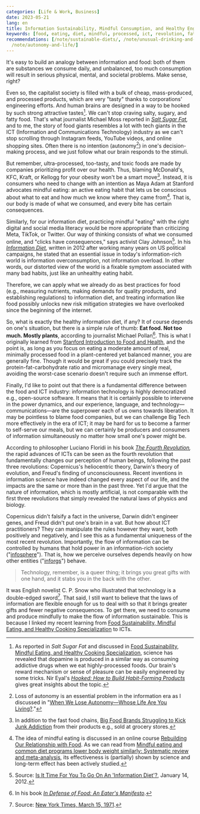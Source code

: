 ```yaml
---
categories: [Life & Work, Business]
date: 2023-05-21
lang: en
title: Information Sustainability, Mindful Consumption, and Healthy Engineering
keywords: [food, eating, diet, mindful, processed, ict, revolution, fat, eat, autonomy]
recommendations: [/note/sustainable-diets/, /note/unusual-drinking-and-eating-habits/,
  /note/autonomy-and-life/]
---
```


It's easy to build an analogy between information and food: both of them are substances we consume daily, and unbalanced, too much consumption will result in serious physical, mental, and societal problems. Make sense, right?

Even so, the capitalist society is filled with a bulk of cheap, mass-produced, and processed products, which are very "tasty" thanks to corporations' engineering efforts. And human brains are designed in a way to be hooked by such strong attractive tastes[^1]. We can't stop craving salty, sugary, and fatty food. That's what journalist Michael Moss reported in *[Salt Sugar Fat](https://www.goodreads.com/review/show/5563304178),* and to me, the story of food giants resembles a lot with tech giants in the ICT (Information and Communications Technology) industry as we can't stop scrolling through Instagram feeds, YouTube videos, and online shopping sites. Often there is no intention (autonomy[^2]) in one's decision-making process, and we just follow what our brain responds to the stimuli.

But remember, ultra-processed, too-tasty, and toxic foods are made by companies prioritizing profit over our health. Thus, blaming McDonald's, KFC, Kraft, or Kellogg for your obesity won't be a smart move[^3]. Instead, it is consumers who need to change with an intention as Maya Adam at Stanford advocates mindful eating: an active eating habit that lets us be conscious about what to eat and how much we know where they came from[^4]. That is, our body is made of what we consumed, and every bite has certain consequences.

Similarly, for our information diet, practicing mindful "eating" with the right digital and social media literacy would be more appropriate than criticizing Meta, TikTok, or Twitter. Our way of thinking consists of what we consumed online, and "clicks have consequences," says activist Clay Johnson[^5]. In his *[Information Diet](https://www.goodreads.com/review/show/5477431607),* written in 2012 after working many years on US political campaigns, he stated that an essential issue in today's information-rich world is information overconsumption, not information overload. In other words, our distorted view of the world is a fixable symptom associated with many bad habits, just like an unhealthy eating habit.

Therefore, we can apply what we already do as best practices for food (e.g., measuring nutrients, making demands for quality products, and establishing regulations) to information diet, and treating information like food possibly unlocks new risk mitigation strategies we have overlooked since the beginning of the internet.

So, what is exactly the healthy information diet, if any? It of course depends on one's situation, but there is a simple rule of thumb: **Eat food. Not too much. Mostly plants**, according to journalist Michael Pollan[^6]. This is what I originally learned from [Stanford Introduction to Food and Health](https://www.coursera.org/learn/food-and-health), and the point is, as long as you focus on eating a moderate amount of real, minimally processed food in a plant-centered yet balanced manner, you are generally fine. Though it would be great if you could precisely track the protein-fat-carbohydrate ratio and micromanage every single meal, avoiding the worst-case scenario doesn't require such an immense effort.

Finally, I'd like to point out that there is a fundamental difference between the food and ICT industry: information technology is highly democratized e.g., open-source software. It means that it is certainly possible to intervene in the power dynamics, and our experience, language, and technology—communications—are the superpower each of us owns towards liberation. It may be pointless to blame food companies, but we can challenge Big Tech more effectively in the era of ICT; it may be hard for us to become a farmer to self-serve our meals, but we can certainly be producers and consumers of information simultaneously no matter how small one's power might be.

According to philosopher Luciano Floridi in his book *[The Fourth Revolution](https://www.goodreads.com/review/show/5554945289),* the rapid advances of ICTs can be seen as the fourth revolution that fundamentally changes our perception of human beings, following the past three revolutions: Copernicus's heliocentric theory, Darwin's theory of evolution, and Freud's finding of unconsciousness. Recent inventions in information science have indeed changed every aspect of our life, and the impacts are the same or more than in the past three. Yet I'd argue that the nature of information, which is mostly artificial, is not comparable with the first three revolutions that simply revealed the natural laws of physics and biology.

Copernicus didn't falsify a fact in the universe, Darwin didn't engineer genes, and Freud didn't put one's brain in a vat. But how about ICT practitioners? They can manipulate the rules however they want, both positively and negatively, and I see this as a fundamental uniqueness of the most recent revolution. Importantly, the flow of information can be controlled by humans that hold power in an information-rich society ("[infosphere](https://en.wikipedia.org/wiki/Infosphere)"). That is, how we perceive ourselves depends heavily on how other entities ("[inforgs](https://en.wikipedia.org/wiki/Inforg)") behave.

> Technology, remember, is a queer thing; it brings you great gifts with one hand, and it stabs you in the back with the other.

It was English novelist C. P. Snow who illustrated that technology is a double-edged sword[^7]. That said, I still want to believe that the laws of information are flexible enough for us to deal with so that it brings greater gifts and fewer negative consequences. To get there, we need to consume and produce mindfully to make the flow of information sustainable. This is because I linked my recent learning from [Food Sustainability, Mindful Eating, and Healthy Cooking Specialization](https://www.coursera.org/account/accomplishments/specialization/F64AUWWR4E5D) to ICTs.

[^1]: As reported in *Salt Sugar Fat* and discussed in [Food Sustainability, Mindful Eating, and Healthy Cooking Specialization](https://www.coursera.org/specializations/food-sustainability-mindful-eating-healthy-cooking), science has revealed that dopamine is produced in a similar way as consuming addictive drugs when we eat highly-processed foods. Our brain's reward mechanism or sense of pleasure can be easily engineered by some tricks. Nir Eyal's [*Hooked: How to Build Habit-Forming Products*](https://www.nirandfar.com/hooked/) gives great insights about the topic.
[^2]: Loss of autonomy is an essential problem in the information era as I discussed in "[When We Lose Autonomy—Whose Life Are You Living?](/note/autonomy-and-life/)."
[^3]: In addition to the fast food chains, [Big Food Brands Struggling to Kick Junk Addiction](https://www.bnnbloomberg.ca/big-food-brands-struggling-to-kick-junk-addiction-survey-finds-1.1890642) from their products e.g., sold at grocery stores.
[^4]: The idea of mindful eating is discussed in an online course [Rebuilding Our Relationship with Food](https://www.coursera.org/learn/food-relationship-mindful-eating-health). As we can read from [Mindful eating and common diet programs lower body weight similarly: Systematic review and meta-analysis](https://pubmed.ncbi.nlm.nih.gov/31368631/), its effectiveness is (partially) shown by science and long-term effect has been actively studied.
[^5]: Source: [Is It Time For You To Go On An 'Information Diet'?](https://www.npr.org/2012/01/14/145101748/is-it-time-for-you-to-go-on-an-information-diet), January 14, 2012.
[^6]: In his book *[In Defense of Food: An Eater's Manifesto](https://michaelpollan.com/books/in-defense-of-food/)*.
[^7]: Source: [New York Times, March 15, 1971](https://www.nytimes.com/1971/03/15/archives/dear-scoop-jackson.html).

